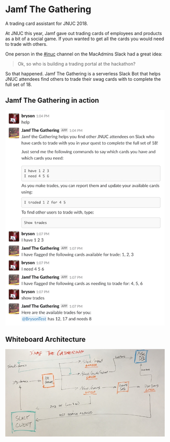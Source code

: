 # Jamf The Gathering

A trading card assistant for JNUC 2018.

At JNUC this year, Jamf gave out trading cards of employees and products as a bit of a social game. If youn wanted to get all the cards you would need to trade with others.

One person in the [#jnuc](https://macadmins.slack.com/messages/C0A204C15) channel on the MacAdmins Slack had a great idea:

> Ok, so who is building a trading portal at the hackathon?

So that happened. Jamf The Gathering is a serverless Slack Bot that helps JNUC attendees find others to trade their swag cards with to complete the full set of 18.

## Jamf The Gathering in action

![alt text](images/in_action.png)


## Whiteboard Architecture

![alt text](images/whiteboard_architecture.jpg)
